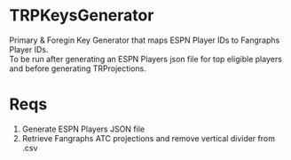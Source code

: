 # TRPKeysGenerator
Primary &amp; Foregin Key Generator that maps ESPN Player IDs to Fangraphs Player IDs.  
To be run after generating an ESPN Players json file for top eligible players and before generating TRProjections.

# Reqs
1. Generate ESPN Players JSON file
2. Retrieve Fangraphs ATC projections and remove vertical divider from .csv
